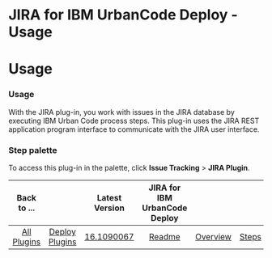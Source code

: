 
JIRA for IBM UrbanCode Deploy - Usage
=====================================

# Usage



### Usage




 



With the JIRA plug-in, you work with issues in the JIRA database by executing IBM Urban Code process
 steps. This plug-in uses the JIRA REST application program interface to communicate with the JIRA user interface.




### **Step palette**


To access this plug-in in the palette, click **Issue Tracking** > **JIRA Plugin**.




|Back to ...||Latest Version|JIRA for IBM UrbanCode Deploy ||||
| :---: | :---: | :---: | :---: | :---: | :---: | :---: |
|[All Plugins](../../index.md)|[Deploy Plugins](../README.md)|[16.1090067](https://raw.githubusercontent.com/UrbanCode/IBM-UCD-PLUGINS/main/files/JIRA/JIRA-16.1090067.zip)|[Readme](README.md)|[Overview](overview.md)|[Steps](steps.md)|[Downloads](downloads.md)|
